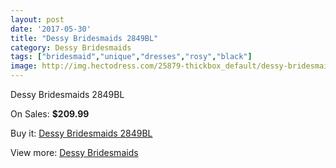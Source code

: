 ```yaml
---
layout: post
date: '2017-05-30'
title: "Dessy Bridesmaids 2849BL"
category: Dessy Bridesmaids
tags: ["bridesmaid","unique","dresses","rosy","black"]
image: http://img.hectodress.com/25879-thickbox_default/dessy-bridesmaids-2849bl.jpg
---
```

Dessy Bridesmaids 2849BL

On Sales: **$209.99**
<a href="https://www.hectodress.com/dessy-bridesmaids/12046-dessy-bridesmaids-2849bl.html"><amp-img layout="responsive" width="600" height="600" src="//img.hectodress.com/25879-thickbox_default/dessy-bridesmaids-2849bl.jpg" alt="Dessy Bridesmaids 2849BL 0" /></a>
<a href="https://www.hectodress.com/dessy-bridesmaids/12046-dessy-bridesmaids-2849bl.html"><amp-img layout="responsive" width="600" height="600" src="//img.hectodress.com/25880-thickbox_default/dessy-bridesmaids-2849bl.jpg" alt="Dessy Bridesmaids 2849BL 1" /></a>

Buy it: [Dessy Bridesmaids 2849BL](https://www.hectodress.com/dessy-bridesmaids/12046-dessy-bridesmaids-2849bl.html "Dessy Bridesmaids 2849BL")

View more: [Dessy Bridesmaids](https://www.hectodress.com/187-dessy-bridesmaids "Dessy Bridesmaids")